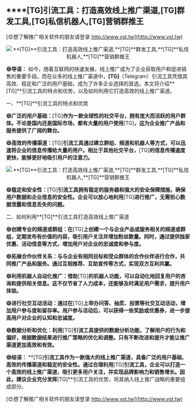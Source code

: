 ## ****[TG]**引流工具：打造高效线上推广渠道,**[TG]**群发工具,**[TG]**私信机器人,**[TG]**营销群推王**

[😍想了解推广相关软件的朋友请登录 http://www.vst.tw](http://www.vst.tw)

 <center><img src="https://vst.tw/MP4/tuiguang/png/0.png" alt="**[TG]**引流工具：打造高效线上推广渠道,**[TG]**群发工具,**[TG]**私信机器人,**[TG]**营销群推王"></center>

**😄导语：**
如今，随着互联网的快速发展，线上推广成为了企业获取用户和促进销售的重要手段。而在众多的线上推广渠道中，**[TG]**（Telegram）引流工具凭借其高效、稳定和广泛的用户基础，成为了许多企业选择的首选。本文将介绍**[TG]**引流工具的特点和优势，以及如何利用它打造高效的线上推广渠道。

一、**[TG]**引流工具的特点和优势

**😄广泛的用户基础：**[TG]**作为一款全球性的社交平台，拥有庞大而活跃的用户群体。不论是国内还是国际市场，都有大量的用户使用**[TG]**，这为企业推广产品和服务提供了广阔的舞台。**

**😄高效的传播渠道：**[TG]**引流工具通过建立群组、频道和机器人等方式，可以迅速将企业的信息传播给大量的用户。相比于其他社交平台，**[TG]**的信息传播速度更快，能够更好地吸引用户的注意力。**

 <center><img src="https://vst.tw/MP4/tuiguang/png/5.png" alt="**[TG]**引流工具：打造高效线上推广渠道,**[TG]**群发工具,**[TG]**私信机器人,**[TG]**营销群推王"></center>

**😄稳定和安全性：**[TG]**引流工具拥有稳定的服务器和强大的安全保障措施，确保用户数据和企业信息的安全性。企业可以放心地利用**[TG]**进行推广，无需担心数据泄露和信息丢失的问题。**

二、如何利用**[TG]**引流工具打造高效线上推广渠道

**😄创建专业的频道或群组：在**[TG]**上创建一个与企业产品或服务相关的频道或群组，定期发布有价值的内容，吸引用户关注并增加粉丝数量。同时，通过提供独家优惠、活动信息等方式，增加用户对企业的忠诚度和参与度。**

**😄拓展合作伙伴关系：与与企业有相同目标和受众群体的合作伙伴进行合作，共同推广产品和服务。通过互相推荐、互助宣传等方式，实现双方互利共赢。**

**😄利用机器人自动化推广：借助**[TG]**的机器人功能，可以自动化地回复用户的咨询和提供相关信息。这不仅节省了人力成本，还能够及时满足用户需求，提升用户体验。**

**😄进行社交互动活动：通过在**[TG]**上举办问答、抽奖、投票等社交互动活动，增加用户参与度和留存率。用户参与活动后，可以获得一些奖励或优惠券，进一步提高用户对企业的认知和忠诚度。**

**😄数据分析和优化：利用**[TG]**引流工具提供的数据分析功能，了解用户的行为和偏好，根据数据结果进行推广策略的优化和调整。只有不断改进和提升才能让推广渠道更加高效和有效。**

**😄结语：**
**[TG]**引流工具作为一款强大的线上推广渠道，具备广泛的用户基础、高效的传播渠道和稳定的安全性。通过合理利用**[TG]**引流工具，企业可以打造一个高效的线上推广渠道，吸引更多用户关注，并实现品牌影响力和销售增长。因此，建议企业充分发挥**[TG]**引流工具的优势，将其纳入线上推广战略的重要组成部分。

[😍想了解推广相关软件的朋友请登录 http://www.vst.tw](http://www.vst.tw)



